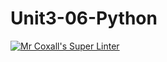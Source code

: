 # Unit3-06-Python
[![Mr Coxall's Super Linter](https://github.com/ICS3U-C-Programming-YomaO/Unit3-06-Python/workflows/Mr%20Coxall's%20Super%20Linter/badge.svg)](https://github.com/ICS3U-C-Programming-YomaO/Unit3-06-Python/actions/)
